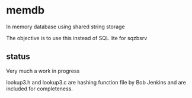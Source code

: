 # memdb
In memory database using shared string storage

The objective is to use this instead of SQL lite for sqzbsrv
## status
Very much a work in progress

lookup3.h and lookup3.c are hashing function file by Bob Jenkins and are included for completeness.

